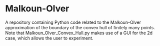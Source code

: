 # Malkoun-Olver
A repository containing Python code related to the Malkoun-Olver approximation of the boundary of the convex hull of finitely many points. Note that Malkoun_Olver_Convex_Hull.py makes use of a GUI for the 2d case, which allows the user to experiment.
